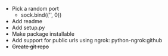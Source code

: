 - Pick a random port
  - sock.bind(('', 0))
- Add readme
- Add setup.py
- Make package installable
- Add support for public urls using ngrok: python-ngrok:github
- ~~Create git repo~~


